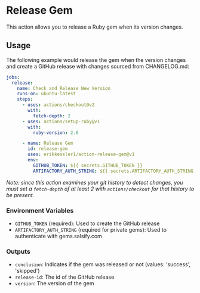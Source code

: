 # Release Gem

This action allows you to release a Ruby gem when its version changes.

## Usage

The following example would release the gem when the version changes and create a GitHub release with changes sourced
from CHANGELOG.md:

```yaml
jobs:
  release:
    name: Check and Release New Version
    runs-on: ubuntu-latest
    steps:
      - uses: actions/checkout@v2
        with:
          fetch-depth: 2
      - uses: actions/setup-ruby@v1
        with:
          ruby-version: 2.6

      - name: Release Gem
        id: release-gem
        uses: erikkessler1/action-release-gem@v1
        env:
          GITHUB_TOKEN: ${{ secrets.GITHUB_TOKEN }}
          ARTIFACTORY_AUTH_STRING: ${{ secrets.ARTIFACTORY_AUTH_STRING }}
```

_Note: since this action examines your git history to detect changes, you must set a `fetch-depth` of at least 2 with
`actions/checkout` for that history to be present._

### Environment Variables

- `GITHUB_TOKEN` (required): Used to create the GitHub release
- `ARTIFACTORY_AUTH_STRING` (required for private gems): Used to authenticate with gems.salsify.com

### Outputs

- `conclusion`: Indicates if the gem was released or not (values: 'success', 'skipped')
- `release-id`: The id of the GitHub release
- `version`: The version of the gem
